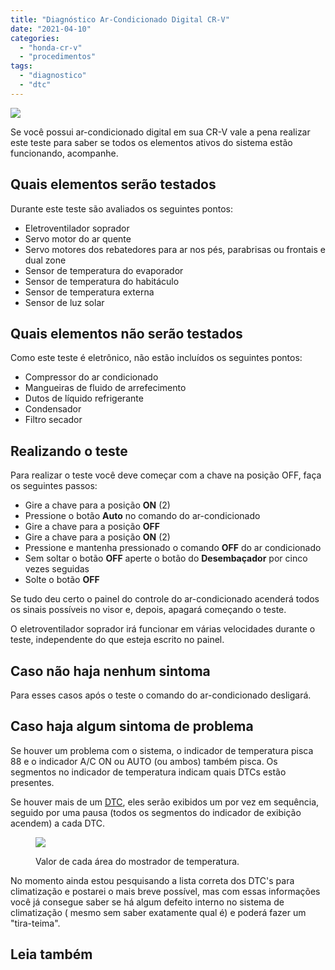 ```yaml
---
title: "Diagnóstico Ar-Condicionado Digital CR-V"
date: "2021-04-10"
categories: 
  - "honda-cr-v"
  - "procedimentos"
tags: 
  - "diagnostico"
  - "dtc"
---
```


![](https://garagemdomadeira.com/wp-content/uploads/2021/04/header_ar_condicionadl.jpg?w=1024)

Se você possui ar-condicionado digital em sua CR-V vale a pena realizar este teste para saber se todos os elementos ativos do sistema estão funcionando, acompanhe.

<!--more-->

## Quais elementos serão testados

Durante este teste são avaliados os seguintes pontos:

- Eletroventilador soprador
- Servo motor do ar quente
- Servo motores dos rebatedores para ar nos pés, parabrisas ou frontais e dual zone
- Sensor de temperatura do evaporador
- Sensor de temperatura do habitáculo
- Sensor de temperatura externa
- Sensor de luz solar

## Quais elementos não serão testados

Como este teste é eletrônico, não estão incluídos os seguintes pontos:

- Compressor do ar condicionado
- Mangueiras de fluido de arrefecimento
- Dutos de líquido refrigerante
- Condensador
- Filtro secador

## Realizando o teste

Para realizar o teste você deve começar com a chave na posição OFF, faça os seguintes passos:

- Gire a chave para a posição **ON** (2)
- Pressione o botão **Auto** no comando do ar-condicionado
- Gire a chave para a posição **OFF**
- Gire a chave para a posição **ON** (2)
- Pressione e mantenha pressionado o comando **OFF** do ar condicionado
- Sem soltar o botão **OFF** aperte o botão do **Desembaçador** por cinco vezes seguidas
- Solte o botão **OFF**

Se tudo deu certo o painel do controle do ar-condicionado acenderá todos os sinais possíveis no visor e, depois, apagará começando o teste.

O eletroventilador soprador irá funcionar em várias velocidades durante o teste, independente do que esteja escrito no painel.

## Caso não haja nenhum sintoma

Para esses casos após o teste o comando do ar-condicionado desligará.

## Caso haja algum sintoma de problema

Se houver um problema com o sistema, o indicador de temperatura pisca 88 e o indicador A/C ON ou AUTO (ou ambos) também pisca. Os segmentos no indicador de temperatura indicam quais DTCs estão presentes.

Se houver mais de um [DTC](https://garagemdomadeira.com/tag/dtc/), eles serão exibidos um por vez em sequência, seguido por uma pausa (todos os segmentos do indicador de exibição acendem) a cada DTC.

<figure>

![](https://garagemdomadeira.com/wp-content/uploads/2021/04/captura-de-tela-2021-04-10-acc80s-20.35.18.png?w=512)

<figcaption>

Valor de cada área do mostrador de temperatura.

</figcaption>

</figure>

No momento ainda estou pesquisando a lista correta dos DTC's para climatização e postarei o mais breve possível, mas com essas informações você já consegue saber se há algum defeito interno no sistema de climatização ( mesmo sem saber exatamente qual é) e poderá fazer um "tira-teima".

## Leia também

